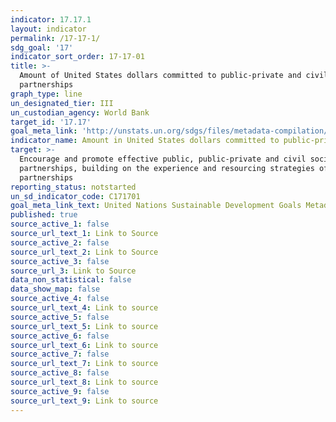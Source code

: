 ```yaml
---
indicator: 17.17.1
layout: indicator
permalink: /17-17-1/
sdg_goal: '17'
indicator_sort_order: 17-17-01
title: >-
  Amount of United States dollars committed to public-private and civil society
  partnerships
graph_type: line
un_designated_tier: III
un_custodian_agency: World Bank
target_id: '17.17'
goal_meta_link: 'http://unstats.un.org/sdgs/files/metadata-compilation/Metadata-Goal-17.pdf'
indicator_name: Amount in United States dollars committed to public-private partnerships for infrastructure
target: >-
  Encourage and promote effective public, public-private and civil society
  partnerships, building on the experience and resourcing strategies of
  partnerships
reporting_status: notstarted
un_sd_indicator_code: C171701
goal_meta_link_text: United Nations Sustainable Development Goals Metadata (pdf 468kB)
published: true
source_active_1: false
source_url_text_1: Link to Source
source_active_2: false
source_url_text_2: Link to Source
source_active_3: false
source_url_3: Link to Source
data_non_statistical: false
data_show_map: false
source_active_4: false
source_url_text_4: Link to source
source_active_5: false
source_url_text_5: Link to source
source_active_6: false
source_url_text_6: Link to source
source_active_7: false
source_url_text_7: Link to source
source_active_8: false
source_url_text_8: Link to source
source_active_9: false
source_url_text_9: Link to source
---
```

